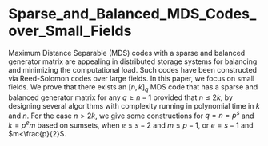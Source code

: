 # Sparse_and_Balanced_MDS_Codes_over_Small_Fields
Maximum Distance Separable (MDS) codes with a sparse and balanced generator matrix are appealing  in distributed storage systems for balancing and minimizing the computational load. Such codes have been constructed via Reed-Solomon codes over large fields. In this paper, we focus on small fields. We prove that there exists an $[n,k]_q$ MDS code that has a sparse and balanced generator matrix for any $q\geq n-1$ provided that $n\leq 2k$,
 by designing several algorithms with complexity running in polynomial time in $k$ and $n$.  For the case $n>2k$, we give some constructions for $q=n=p^s$ and $k=p^em$ based on sumsets, when $e\leq s-2$ and $m\leq p-1$, or $e=s-1$ and $m<\frac{p}{2}$.
